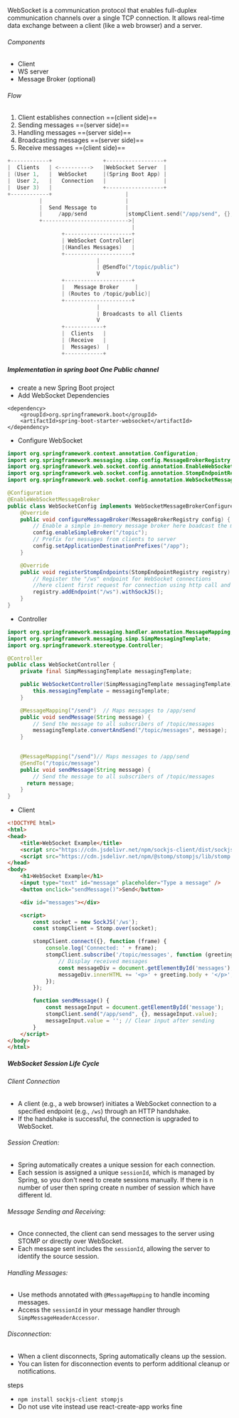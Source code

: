 WebSocket is a communication protocol that enables full-duplex communication channels over a single TCP connection. It allows real-time data exchange between a client (like a web browser) and a server.
###### Components
- Client
- WS server
- Message Broker (optional)
###### Flow
1. Client establishes connection ==(client side)==
2. Sending messages ==(server side)==
3. Handling messages  ==(server side)==
4. Broadcasting messages ==(server side)==
5. Receive messages  ==(client side)==
``` c
+------------+                +------------------+
|  Clients   | <---------->   |WebSocket Server  |
| (User 1,   |  WebSocket     |(Spring Boot App) |
|  User 2,   |   Connection   |                  |
|  User 3)   |                +------------------+
+------------+                       |
          |                          |
          |  Send Message to         |
          |     /app/send            |stompClient.send("/app/send", {}, messageInput.value);
          +--------------------------->|
                                       |
                 +---------------------+
                 | WebSocket Controller|
                 |(Handles Messages)   |
                 +---------------------+
                            |
                            | @SendTo("/topic/public")
                            V
                 +---------------------+
                 |   Message Broker     |
                 | (Routes to /topic/public)|
                 +---------------------+
                            |
                            | Broadcasts to all Clients
                            V
                 +------------+
                 |  Clients   |
                 | (Receive   |
                 |  Messages)  |
                 +------------+

```
##### Implementation in spring boot One Public channel
- create a new Spring Boot project
- Add WebSocket Dependencies
```
<dependency>
    <groupId>org.springframework.boot</groupId>
    <artifactId>spring-boot-starter-websocket</artifactId>
</dependency>
```
- Configure WebSocket
```java
import org.springframework.context.annotation.Configuration;
import org.springframework.messaging.simp.config.MessageBrokerRegistry;
import org.springframework.web.socket.config.annotation.EnableWebSocketMessageBroker;
import org.springframework.web.socket.config.annotation.StompEndpointRegistry;
import org.springframework.web.socket.config.annotation.WebSocketMessageBrokerConfigurer;

@Configuration
@EnableWebSocketMessageBroker
public class WebSocketConfig implements WebSocketMessageBrokerConfigurer {
    @Override
    public void configureMessageBroker(MessageBrokerRegistry config) {
        // Enable a simple in-memory message broker here boadcast the messages
        config.enableSimpleBroker("/topic");
        // Prefix for messages from clients to server
        config.setApplicationDestinationPrefixes("/app");
    }

    @Override
    public void registerStompEndpoints(StompEndpointRegistry registry) {
        // Register the "/ws" endpoint for WebSocket connections 
        //here client first request for connection using http call and new session created
        registry.addEndpoint("/ws").withSockJS();
    }
}

```

- Controller
```java
import org.springframework.messaging.handler.annotation.MessageMapping;
import org.springframework.messaging.simp.SimpMessagingTemplate;
import org.springframework.stereotype.Controller;

@Controller
public class WebSocketController {
    private final SimpMessagingTemplate messagingTemplate;

    public WebSocketController(SimpMessagingTemplate messagingTemplate) {
        this.messagingTemplate = messagingTemplate;
    }

    @MessageMapping("/send")  // Maps messages to /app/send
    public void sendMessage(String message) {
        // Send the message to all subscribers of /topic/messages
        messagingTemplate.convertAndSend("/topic/messages", message);
    }

    
    @MessageMapping("/send")// Maps messages to /app/send
    @SendTo("/topic/message")  
    public void sendMessage(String message) {
        // Send the message to all subscribers of /topic/messages
      return message;
    }
}

```

- Client 
```html
<!DOCTYPE html>
<html>
<head>
    <title>WebSocket Example</title>
    <script src="https://cdn.jsdelivr.net/npm/sockjs-client/dist/sockjs.min.js"></script>
    <script src="https://cdn.jsdelivr.net/npm/@stomp/stompjs/lib/stomp.min.js"></script>
</head>
<body>
    <h1>WebSocket Example</h1>
    <input type="text" id="message" placeholder="Type a message" />
    <button onclick="sendMessage()">Send</button>

    <div id="messages"></div>

    <script>
        const socket = new SockJS('/ws');
        const stompClient = Stomp.over(socket);

        stompClient.connect({}, function (frame) {
            console.log('Connected: ' + frame);
            stompClient.subscribe('/topic/messages', function (greeting) {
                // Display received messages
                const messageDiv = document.getElementById('messages');
                messageDiv.innerHTML += '<p>' + greeting.body + '</p>';
            });
        });

        function sendMessage() {
            const messageInput = document.getElementById('message');
            stompClient.send("/app/send", {}, messageInput.value);
            messageInput.value = ''; // Clear input after sending
        }
    </script>
</body>
</html>

```


##### WebSocket Session Life Cycle
###### Client Connection
- A client (e.g., a web browser) initiates a WebSocket connection to a specified endpoint (e.g., `/ws`) through an HTTP handshake.
- If the handshake is successful, the connection is upgraded to WebSocket.
###### Session Creation:
- Spring automatically creates a unique session for each connection.
- Each session is assigned a unique `sessionId`, which is managed by Spring, so you don't need to create sessions manually. If there is n number of user then spring create n number of session which have different Id.
###### Message Sending and Receiving:
- Once connected, the client can send messages to the server using STOMP or directly over WebSocket.
- Each message sent includes the `sessionId`, allowing the server to identify the source session.
###### Handling Messages:
- Use methods annotated with `@MessageMapping` to handle incoming messages.
- Access the `sessionId` in your message handler through `SimpMessageHeaderAccessor`.
###### Disconnection:
- When a client disconnects, Spring automatically cleans up the session.
- You can listen for disconnection events to perform additional cleanup or notifications.




steps
- `npm install sockjs-client stompjs`
- Do not use vite instead use react-create-app works fine
